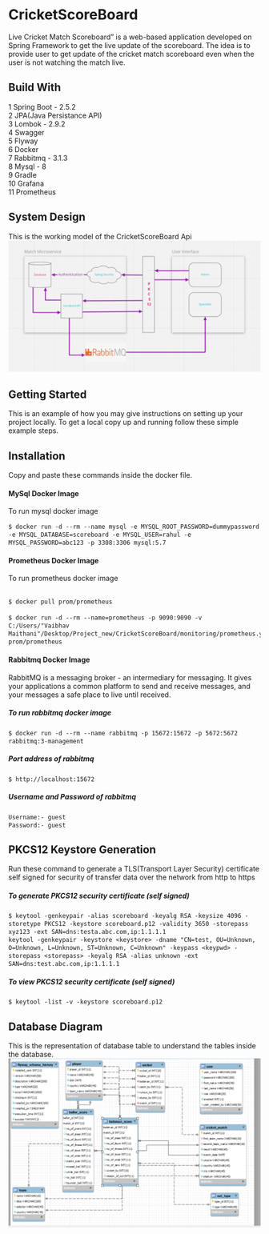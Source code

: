 # CricketScoreBoard
Live Cricket Match Scoreboard” is a web-based application developed on Spring Framework to get the live update of the scoreboard. The idea is to provide user to get update of the cricket match scoreboard even when the user is not watching the match live. 
## Build With
1 Spring Boot - 2.5.2\
2 JPA(Java Persistance API)\
3 Lombok - 2.9.2\
4 Swagger\
5 Flyway\
6 Docker\
7 Rabbitmq - 3.1.3\
8 Mysql - 8\
9 Gradle\
10 Grafana\
11 Prometheus

## System Design
This is the working model of the CricketScoreBoard Api
![](https://github.com/vaibhavmaithani15/CricketScoreBoard/blob/main/src/main/resources/images/system.png)




## Getting Started
This is an example of how you may give instructions on setting up your project locally.
To get a local copy up and running follow these simple example steps.
## Installation 
Copy and paste these commands inside the docker file.
#### MySql Docker Image
To run mysql docker image
~~~
$ docker run -d --rm --name mysql -e MYSQL_ROOT_PASSWORD=dummypassword -e MYSQL_DATABASE=scoreboard -e MYSQL_USER=rahul -e MYSQL_PASSWORD=abc123 -p 3308:3306 mysql:5.7

~~~
#### Prometheus Docker Image
To run prometheus docker image
~~~

$ docker pull prom/prometheus
 
$ docker run -d --rm --name=prometheus -p 9090:9090 -v C:/Users/"Vaibhav Maithani"/Desktop/Project_new/CricketScoreBoard/monitoring/prometheus.yml:/etc/prometheus/prometheus.yml prom/prometheus

~~~

#### Rabbitmq Docker Image
RabbitMQ is a messaging broker - an intermediary for messaging. It gives your applications a common platform to send and receive messages, and your messages a safe place to live until received.

##### To run rabbitmq docker image
~~~
$ docker run -d --rm --name rabbitmq -p 15672:15672 -p 5672:5672 rabbitmq:3-management
 ~~~
##### Port address of rabbitmq
~~~
$ http://localhost:15672
~~~
##### Username and Password of rabbitmq 
~~~
Username:- guest
Password:- guest
~~~

## PKCS12 Keystore Generation 
Run these command to generate a TLS(Transport Layer Security) certificate self signed for security of transfer data over the network from http to https 
##### To generate PKCS12 security certificate (self signed)
~~~
$ keytool -genkeypair -alias scoreboard -keyalg RSA -keysize 4096 -storetype PKCS12 -keystore scoreboard.p12 -validity 3650 -storepass xyz123 -ext SAN=dns:testa.abc.com,ip:1.1.1.1
keytool -genkeypair -keystore <keystore> -dname "CN=test, OU=Unknown, O=Unknown, L=Unknown, ST=Unknown, C=Unknown" -keypass <keypwd> -storepass <storepass> -keyalg RSA -alias unknown -ext SAN=dns:test.abc.com,ip:1.1.1.1
~~~
##### To view PKCS12 security certificate (self signed)
~~~
$ keytool -list -v -keystore scoreboard.p12
~~~

## Database Diagram
This is the representation of database table to understand the tables inside the database.  
![](https://github.com/vaibhavmaithani15/CricketScoreBoard/blob/main/src/main/resources/images/Database.png)






